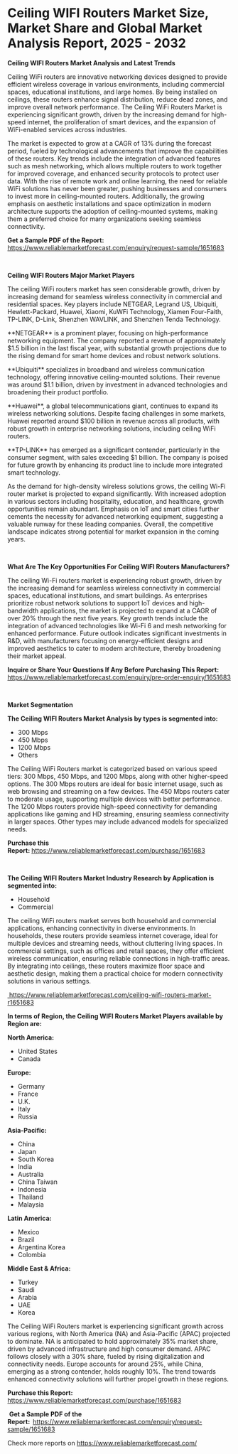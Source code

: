 <p><h1>Ceiling WIFI Routers Market Size, Market Share and Global Market Analysis Report, 2025 - 2032</h1></p><p><strong>Ceiling WIFI Routers Market Analysis and Latest Trends</strong></p>
<p><p>Ceiling WiFi routers are innovative networking devices designed to provide efficient wireless coverage in various environments, including commercial spaces, educational institutions, and large homes. By being installed on ceilings, these routers enhance signal distribution, reduce dead zones, and improve overall network performance. The Ceiling WiFi Routers Market is experiencing significant growth, driven by the increasing demand for high-speed internet, the proliferation of smart devices, and the expansion of WiFi-enabled services across industries.</p><p>The market is expected to grow at a CAGR of 13% during the forecast period, fueled by technological advancements that improve the capabilities of these routers. Key trends include the integration of advanced features such as mesh networking, which allows multiple routers to work together for improved coverage, and enhanced security protocols to protect user data. With the rise of remote work and online learning, the need for reliable WiFi solutions has never been greater, pushing businesses and consumers to invest more in ceiling-mounted routers. Additionally, the growing emphasis on aesthetic installations and space optimization in modern architecture supports the adoption of ceiling-mounted systems, making them a preferred choice for many organizations seeking seamless connectivity.</p></p>
<p><strong>Get a Sample PDF of the Report:&nbsp;</strong> <a href="https://www.reliablemarketforecast.com/enquiry/request-sample/1651683?utm_campaign=2333&utm_medium=2&utm_source=Github&utm_content=ia&utm_term=23032025&utm_id=ceiling-wifi-routers">https://www.reliablemarketforecast.com/enquiry/request-sample/1651683</a></p>
<p>&nbsp;</p>
<p><strong>Ceiling WIFI Routers Major Market Players</strong></p>
<p><p>The ceiling WiFi routers market has seen considerable growth, driven by increasing demand for seamless wireless connectivity in commercial and residential spaces. Key players include NETGEAR, Legrand US, Ubiquiti, Hewlett-Packard, Huawei, Xiaomi, KuWFi Technology, Xiamen Four-Faith, TP-LINK, D-Link, Shenzhen WAVLINK, and Shenzhen Tenda Technology.</p><p>**NETGEAR** is a prominent player, focusing on high-performance networking equipment. The company reported a revenue of approximately $1.5 billion in the last fiscal year, with substantial growth projections due to the rising demand for smart home devices and robust network solutions.</p><p>**Ubiquiti** specializes in broadband and wireless communication technology, offering innovative ceiling-mounted solutions. Their revenue was around $1.1 billion, driven by investment in advanced technologies and broadening their product portfolio.</p><p>**Huawei**, a global telecommunications giant, continues to expand its wireless networking solutions. Despite facing challenges in some markets, Huawei reported around $100 billion in revenue across all products, with robust growth in enterprise networking solutions, including ceiling WiFi routers.</p><p>**TP-LINK** has emerged as a significant contender, particularly in the consumer segment, with sales exceeding $1 billion. The company is poised for future growth by enhancing its product line to include more integrated smart technology.</p><p>As the demand for high-density wireless solutions grows, the ceiling Wi-Fi router market is projected to expand significantly. With increased adoption in various sectors including hospitality, education, and healthcare, growth opportunities remain abundant. Emphasis on IoT and smart cities further cements the necessity for advanced networking equipment, suggesting a valuable runway for these leading companies. Overall, the competitive landscape indicates strong potential for market expansion in the coming years.</p></p>
<p>&nbsp;</p>
<p><strong>What Are The Key Opportunities For Ceiling WIFI Routers Manufacturers?</strong></p>
<p><p>The ceiling Wi-Fi routers market is experiencing robust growth, driven by the increasing demand for seamless wireless connectivity in commercial spaces, educational institutions, and smart buildings. As enterprises prioritize robust network solutions to support IoT devices and high-bandwidth applications, the market is projected to expand at a CAGR of over 20% through the next five years. Key growth trends include the integration of advanced technologies like Wi-Fi 6 and mesh networking for enhanced performance. Future outlook indicates significant investments in R&D, with manufacturers focusing on energy-efficient designs and improved aesthetics to cater to modern architecture, thereby broadening their market appeal.</p></p>
<p><strong>Inquire or Share Your Questions If Any Before Purchasing This Report:</strong> <a href="https://www.reliablemarketforecast.com/enquiry/pre-order-enquiry/1651683?utm_campaign=2333&utm_medium=2&utm_source=Github&utm_content=ia&utm_term=23032025&utm_id=ceiling-wifi-routers">https://www.reliablemarketforecast.com/enquiry/pre-order-enquiry/1651683</a></p>
<p>&nbsp;</p>
<p><strong>Market Segmentation</strong></p>
<p><strong>The Ceiling WIFI Routers Market Analysis by types is segmented into:</strong></p>
<p><ul><li>300 Mbps</li><li>450 Mbps</li><li>1200 Mbps</li><li>Others</li></ul></p>
<p><p>The Ceiling WiFi Routers market is categorized based on various speed tiers: 300 Mbps, 450 Mbps, and 1200 Mbps, along with other higher-speed options. The 300 Mbps routers are ideal for basic internet usage, such as web browsing and streaming on a few devices. The 450 Mbps routers cater to moderate usage, supporting multiple devices with better performance. The 1200 Mbps routers provide high-speed connectivity for demanding applications like gaming and HD streaming, ensuring seamless connectivity in larger spaces. Other types may include advanced models for specialized needs.</p></p>
<p><strong>Purchase this Report:&nbsp;</strong><a href="https://www.reliablemarketforecast.com/purchase/1651683?utm_campaign=2333&utm_medium=2&utm_source=Github&utm_content=ia&utm_term=23032025&utm_id=ceiling-wifi-routers">https://www.reliablemarketforecast.com/purchase/1651683</a></p>
<p>&nbsp;</p>
<p><strong>The Ceiling WIFI Routers Market Industry Research by Application is segmented into:</strong></p>
<p><ul><li>Household</li><li>Commercial</li></ul></p>
<p><p>The ceiling WiFi routers market serves both household and commercial applications, enhancing connectivity in diverse environments. In households, these routers provide seamless internet coverage, ideal for multiple devices and streaming needs, without cluttering living spaces. In commercial settings, such as offices and retail spaces, they offer efficient wireless communication, ensuring reliable connections in high-traffic areas. By integrating into ceilings, these routers maximize floor space and aesthetic design, making them a practical choice for modern connectivity solutions in various settings.</p></p>
<p><a href="https://www.reliablemarketforecast.com/ceiling-wifi-routers-market-r1651683?utm_campaign=2333&utm_medium=2&utm_source=Github&utm_content=ia&utm_term=23032025&utm_id=ceiling-wifi-routers">&nbsp;https://www.reliablemarketforecast.com/ceiling-wifi-routers-market-r1651683</a></p>
<p><strong>In terms of Region, the Ceiling WIFI Routers Market Players available by Region are:</strong></p>
<p>
    <p> <strong> North America: </strong>
        <ul>
            <li>United States</li>
            <li>Canada</li>
        </ul>
        </p> 
    <p> <strong> Europe: </strong>
        <ul>
            <li>Germany</li>
            <li>France</li>
            <li>U.K.</li>
            <li>Italy</li>
            <li>Russia</li>
        </ul>
        </p> 
    <p> <strong> Asia-Pacific: </strong>
        <ul>
            <li>China</li>
            <li>Japan</li>
            <li>South Korea</li>
            <li>India</li>
            <li>Australia</li>
            <li>China Taiwan</li>
            <li>Indonesia</li>
            <li>Thailand</li>
            <li>Malaysia</li>
        </ul>
        </p> 
    <p> <strong> Latin America: </strong>
        <ul>
            <li>Mexico</li>
            <li>Brazil</li>
            <li>Argentina Korea</li>
            <li>Colombia</li>
        </ul>
        </p> 
    <p> <strong> Middle East & Africa: </strong>
        <ul>
            <li>Turkey</li>
            <li>Saudi</li>
            <li>Arabia</li>
            <li>UAE</li>
            <li>Korea</li>
        </ul>
    </p>
    </p>
<p><p>The Ceiling WiFi Routers market is experiencing significant growth across various regions, with North America (NA) and Asia-Pacific (APAC) projected to dominate. NA is anticipated to hold approximately 35% market share, driven by advanced infrastructure and high consumer demand. APAC follows closely with a 30% share, fueled by rising digitalization and connectivity needs. Europe accounts for around 25%, while China, emerging as a strong contender, holds roughly 10%. The trend towards enhanced connectivity solutions will further propel growth in these regions.</p></p>
<p><strong>Purchase this Report: </strong><a href="https://www.reliablemarketforecast.com/purchase/1651683?utm_campaign=2333&utm_medium=2&utm_source=Github&utm_content=ia&utm_term=23032025&utm_id=ceiling-wifi-routers">https://www.reliablemarketforecast.com/purchase/1651683</a></p>
<p>&nbsp;<strong>Get a Sample PDF of the Report:&nbsp;&nbsp;</strong><a href="https://www.reliablemarketforecast.com/enquiry/request-sample/1651683?utm_campaign=2333&utm_medium=2&utm_source=Github&utm_content=ia&utm_term=23032025&utm_id=ceiling-wifi-routers">https://www.reliablemarketforecast.com/enquiry/request-sample/1651683</a></p>
<p><strong></strong></p>
<p>Check more reports on <a href="https://www.reliablemarketforecast.com/?utm_campaign=2333&utm_medium=2&utm_source=Github&utm_content=ia&utm_term=23032025&utm_id=ceiling-wifi-routers">https://www.reliablemarketforecast.com/</a></p>